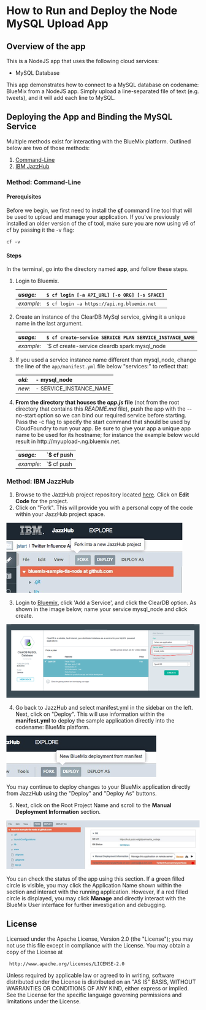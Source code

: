 # How to Run and Deploy the Node MySQL Upload App #

## Overview of the app ##

This is a NodeJS app that uses the following cloud services:

-   MySQL Database

This app demonstrates how to connect to a MySQL database on codename: BlueMix from a NodeJS app. 
Simply upload a line-separated file of text (e.g. tweets), and it will add each line to MySQL.

## Deploying the App and Binding the MySQL Service ##
Multiple methods exist for interacting with the BlueMix platform. Outlined below are two of those methods:

1. [Command-Line](#method-command-line) 
2. [IBM JazzHub](#method-ibm-jazzhub)

### Method: Command-Line ###
#### Prerequisites ####

Before we begin, we first need to install the [**cf**](https://github.com/cloudfoundry/cli/releases) command line tool that will be used to upload and manage your application. If you've previously installed an older version of the cf tool, make sure you are now using v6 of cf by passing it the -v flag:

    cf -v

#### Steps ####
In the terminal, go into the directory named **app**, and follow these steps.

1. Login to Bluemix.

   | *usage:*   | `$ cf login [-a API_URL] [-o ORG] [-s SPACE]`|
   |------------|----------------------------------------------|
   | *example:* | `$ cf login -a https://api.ng.bluemix.net`   |

2. Create an instance of the ClearDB MySql service, giving it a unique name in the last argument.

   | *usage:*   | `$ cf create-service SERVICE PLAN SERVICE_INSTANCE_NAME` |
   |------------|----------------------------------------------------------|
   | *example:* | `$ cf create-service cleardb spark mysql_node            |

3. If you used a service instance name different than mysql_node, change the line of the `app/manifest.yml` file below "services:" to reflect that:

   | *old:*     | - mysql_node                                       |
   |------------|----------------------------------------------------|
   | *new:*     | - SERVICE_INSTANCE_NAME                            |


4. **From the directory that houses the _app.js_ file** (not from the root directory that contains this *README.md* file), push the app with the --no-start option so we can bind our required service before starting.  Pass the -c flag to specify the start command that should be used by CloudFoundry to run your app.  Be sure to give your app a unique app name to be used for its hostname; for instance the example below would result in http://myupload-<username>.ng.bluemix.net.

   | *usage:*   | `$ cf push |
   |------------|------------|
   | *example:* | `$ cf push |
   

### Method: IBM JazzHub ###
1. Browse to the JazzHub project repository located [here](https://hub.jazz.net/project/jstart/MySQL%20Upload%20App%20(Node)/overview).  Click on **Edit Code** for the project.
2. Click on "Fork".  This will provide you with a personal copy of the code within your JazzHub project space.

  ![image](images/forkProject.png)

3. Login to [Bluemix](http://www.bluemix.net), click 'Add a Service', and click the ClearDB option. As shown in the image below, name your service mysql_node and click create.

  ![image](images/CreateService.png)

4. Go back to JazzHub and select manifest.yml in the sidebar on the left. Next, click on "Deploy".  This will use information within the **manifest.yml** to deploy the sample application directly into the codename: BlueMix platform.

  ![image](images/Deploy.png)

  You may continue to deploy changes to your BlueMix application directly from JazzHub using the "Deploy" and "Deploy As" buttons.

5. Next, click on the Root Project Name and scroll to the **Manual Deployment Information** section.

  ![image](images/Manage.png)

  You can check the status of the app using this section. If a green filled circle is visible, you may click the Application Name shown within the section and interact with the running application.  However, if a red filled circle is displayed, you may click **Manage** and directly interact with the BlueMix User interface for further investigation and debugging.


## License ##
Licensed under the Apache License, Version 2.0 (the "License"); you may not use this file except in compliance with the License. You may obtain a copy of the License at

     http://www.apache.org/licenses/LICENSE-2.0

Unless required by applicable law or agreed to in writing, software distributed under the License is distributed on an "AS IS" BASIS, WITHOUT WARRANTIES OR CONDITIONS OF ANY KIND, either express or implied. See the License for the specific language governing permissions and limitations under the License.
